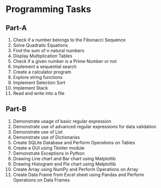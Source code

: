# Programming Tasks

## Part-A

1. Check if a number belongs to the Fibonacci Sequence  
2. Solve Quadratic Equations  
3. Find the sum of n natural numbers  
4. Display Multiplication Tables  
5. Check if a given number is a Prime Number or not  
6. Implement a sequential search  
7. Create a calculator program  
8. Explore string functions  
9. Implement Selection Sort  
10. Implement Stack  
11. Read and write into a file  

## Part-B

1. Demonstrate usage of basic regular expression
2. Demonstrate use of advanced regular expressions for data validation
3. Demonstrate use of List
4. Demonstrate use of Dictionaries
5. Create SQLite Database and Perform Operations on Tables
6. Create a GUI using Tkinter module
7. Demonstrate Exceptions in Python
8. Drawing Line chart and Bar chart using Matplotlib
9. Drawing Histogram and Pie chart using Matplotlib
10. Create Array using NumPy and Perform Operations on Array
11. Create Data Frame from Excel sheet using Pandas and Perform Operations on Data Frames